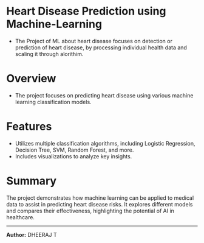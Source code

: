 # Heart Disease Prediction using Machine-Learning
- The Project of ML about heart disease focuses on detection or prediction of heart disease,
 by processing individual health data and scaling it through alorithim.

# Overview
- The project focuses on predicting heart disease using various machine learning classification models.

# Features
- Utilizes multiple classification algorithms, including Logistic Regression, Decision Tree, SVM, Random Forest, and more.
- Includes visualizations to analyze key insights.

# Summary
The project demonstrates how machine learning can be applied to medical data to assist in predicting heart disease risks.
 It explores different models and compares their effectiveness, highlighting the potential of AI in healthcare.

---

**Author:** DHEERAJ T
  

